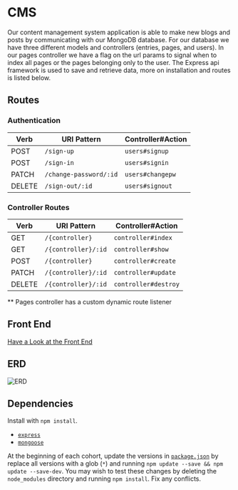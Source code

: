 # CMS

Our content management system application is able to make new blogs and posts by
communicating with our MongoDB database. For our database we have three
different models and controllers (entries, pages, and users). In our pages
controller we have a flag on the url params to signal when to index all pages or
the pages belonging only to the user. The Express api framework is used to save
and retrieve data, more on installation and routes is listed below.

## Routes

### Authentication

| Verb   | URI Pattern            | Controller#Action |
|--------|------------------------|-------------------|
| POST   | `/sign-up`             | `users#signup`    |
| POST   | `/sign-in`             | `users#signin`    |
| PATCH  | `/change-password/:id` | `users#changepw`  |
| DELETE | `/sign-out/:id`        | `users#signout`   |

### Controller Routes

| Verb   | URI Pattern            | Controller#Action    |
|--------|------------------------|----------------------|
| GET    | `/{controller}`        | `controller#index`   |
| GET    | `/{controller}/:id`    | `controller#show`    |
| POST   | `/{controller}`        | `controller#create`  |
| PATCH  | `/{controller}/:id`    | `controller#update`  |
| DELETE | `/{controller}/:id`    | `controller#destroy` |

** Pages controller has a custom dynamic route listener

## Front End

[Have a Look at the Front End](https://github.com/Insert-Squad-Name/group-project-front-end)

## ERD

![ERD](http://i.imgur.com/6SazDqy.jpg)

## Dependencies

Install with `npm install`.

-   [`express`](http://expressjs.com/)
-   [`mongoose`](http://mongoosejs.com/)

At the beginning of each cohort, update the versions in
[`package.json`](package.json) by replace all versions with a glob (`*`) and
running `npm update --save && npm update --save-dev`. You may wish to test these
changes by deleting the `node_modules` directory and running `npm install`.
Fix any conflicts.

